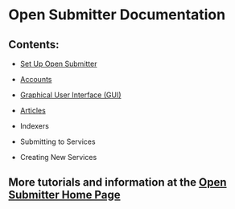 # Open Submitter Documentation

## Contents:
- [Set Up Open Submitter][f159407d]
- [Accounts][f3cb5827]
- [Graphical User Interface (GUI)][90d887fa]
- [Articles][305c1ef4]
- Indexers
- Submitting to Services
- Creating New Services

  [489d3415]: prerequisites.md "Open Submitter Prerequisites"
  [f159407d]: install-cli.md "Open Submitter CLI Install"
  [f3cb5827]: accounts.md "Open Submitter Documentation - Accounts"
  [90d887fa]: gui.md "Open Submitter Graphical User Interface (GUI)"
  [305c1ef4]: articles.md "Open Submitter Article Creation"


## More tutorials and information at the [Open Submitter Home Page][76d3e968]

  [76d3e968]: http://opensubmitter.org/ "Free and open source backlinking software app."
